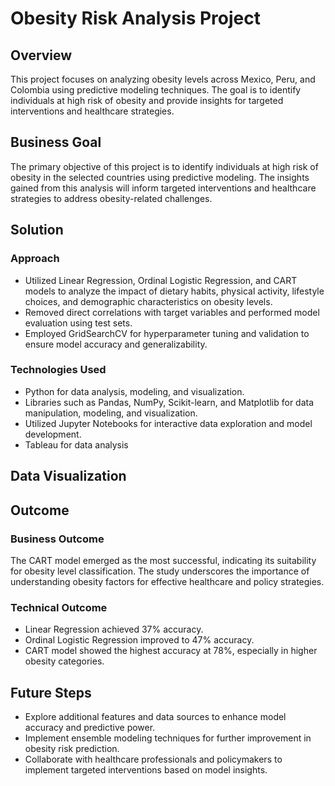 # Obesity Risk Analysis Project

## Overview
This project focuses on analyzing obesity levels across Mexico, Peru, and Colombia using predictive modeling techniques. The goal is to identify individuals at high risk of obesity and provide insights for targeted interventions and healthcare strategies.

## Business Goal
The primary objective of this project is to identify individuals at high risk of obesity in the selected countries using predictive modeling. The insights gained from this analysis will inform targeted interventions and healthcare strategies to address obesity-related challenges.

## Solution
### Approach
- Utilized Linear Regression, Ordinal Logistic Regression, and CART models to analyze the impact of dietary habits, physical activity, lifestyle choices, and demographic characteristics on obesity levels.
- Removed direct correlations with target variables and performed model evaluation using test sets.
- Employed GridSearchCV for hyperparameter tuning and validation to ensure model accuracy and generalizability.

### Technologies Used
- Python for data analysis, modeling, and visualization.
- Libraries such as Pandas, NumPy, Scikit-learn, and Matplotlib for data manipulation, modeling, and visualization.
- Utilized Jupyter Notebooks for interactive data exploration and model development.
- Tableau for data analysis

## Data Visualization


## Outcome
### Business Outcome
The CART model emerged as the most successful, indicating its suitability for obesity level classification. The study underscores the importance of understanding obesity factors for effective healthcare and policy strategies.

### Technical Outcome
- Linear Regression achieved 37% accuracy.
- Ordinal Logistic Regression improved to 47% accuracy.
- CART model showed the highest accuracy at 78%, especially in higher obesity categories.

## Future Steps
- Explore additional features and data sources to enhance model accuracy and predictive power.
- Implement ensemble modeling techniques for further improvement in obesity risk prediction.
- Collaborate with healthcare professionals and policymakers to implement targeted interventions based on model insights.


